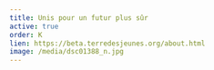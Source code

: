 ```yaml
---
title: Unis pour un futur plus sûr
active: true
order: K
lien: https://beta.terredesjeunes.org/about.html
image: /media/dsc01388_n.jpg
---
```

